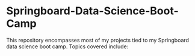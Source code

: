 # Springboard-Data-Science-Boot-Camp

This repository encompasses most of my projects tied to my Springboard data science boot camp. Topics covered include:
